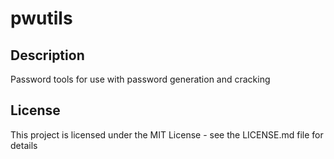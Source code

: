 # pwutils

## Description
Password tools for use with password generation and cracking

## License
This project is licensed under the MIT License - see the LICENSE.md file for details